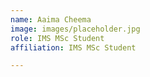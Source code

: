 ```yaml
---
name: Aaima Cheema
image: images/placeholder.jpg
role: IMS MSc Student
affiliation: IMS MSc Student

---
```

